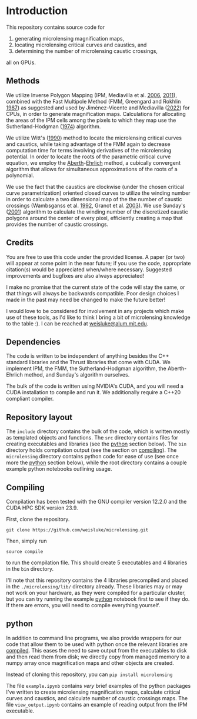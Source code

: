 # Introduction
This repository contains source code for 

1. generating microlensing magnification maps,
2. locating microlensing critical curves and caustics, and
3. determining the number of microlensing caustic crossings,

all on GPUs.

## Methods
We utilize Inverse Polygon Mapping (IPM, Mediavilla et al. [2006](https://ui.adsabs.harvard.edu/abs/2006ApJ...653..942M/abstract), [2011](https://ui.adsabs.harvard.edu/abs/2011ApJ...741...42M/abstract)), combined with the Fast Multipole Method (FMM, Greengard and Rokhlin [1987](https://ui.adsabs.harvard.edu/abs/1987JCoPh..73..325G/abstract)) as suggested and used by Jiménez-Vicente and Mediavilla ([2022](https://ui.adsabs.harvard.edu/abs/2022ApJ...941...80J/abstract)) for CPUs, in order to generate magnification maps. Calculations for allocating the areas of the IPM cells among the pixels to which they map use the Sutherland-Hodgman ([1974](https://doi.org/10.1145/360767.360802)) algorithm.

We utilize Witt's ([1990](https://ui.adsabs.harvard.edu/abs/1990A&A...236..311W)) method to locate the microlensing critical curves and caustics, while taking advantage of the FMM again to decrease computation time for terms involving derivatives of the microlensing potential. In order to locate the roots of the parametric critical curve equation, we employ the [Aberth](https://doi.org/10.2307/2005621)-[Ehrlich](https://doi.org/10.1145/363067.363115) method, a cubically convergent algorithm that allows for simultaneous approximations of the roots of a polynomial. 

We use the fact that the caustics are clockwise (under the chosen critical curve parametrization) oriented closed curves to utilize the winding number in order to calculate a two dimensional map of the the number of caustic crossings (Wambsganss et al. [1992](https://ui.adsabs.harvard.edu/abs/1992A&A...258..591), Granot et al. [2003](https://ui.adsabs.harvard.edu/abs/2003ApJ...583..575G)). We use Sunday's ([2001](https://web.archive.org/web/20130126163405/http://geomalgorithms.com/a03-_inclusion.html)) algorithm to calculate the winding number of the discretized caustic polygons around the center of every pixel, efficiently creating a map that provides the number of caustic crossings.

## Credits
You are free to use this code under the provided license. A paper (or two) will appear at some point in the near future; if you use the code, appropriate citation(s) would be appreciated when/where necessary. Suggested improvements and bugfixes are also always appreciated! 

I make no promise that the current state of the code will stay the same, or that things will always be backwards compatible. Poor design choices I made in the past may need be changed to make the future better!

I would love to be considered for involvement in any projects which make use of these tools, as I'd like to think I bring a bit of microlensing knowledge to the table :). I can be reached at [weisluke@alum.mit.edu](mailto:weisluke@alum.mit.edu).


## Dependencies
The code is written to be independent of anything besides the C++ standard libraries and the Thrust libraries that come with CUDA. We implement IPM, the FMM, the Sutherland-Hodgman algorithm, the Aberth-Ehrlich method, and Sunday's algorithm ourselves.

The bulk of the code is written using NVIDIA's CUDA, and you will need a CUDA installation to compile and run it. We additionally require a C++20 compliant compiler.

## Repository layout
The `include` directory contains the bulk of the code, which is written mostly as templated objects and functions. The `src` directory contains files for creating executables and libraries (see the [python](#python) section below). The `bin` directory holds compilation output (see the section on [compiling](#compiling)). The `microlensing` directory contains python code for ease of use (see once more the [python](#python) section below), while the root directory contains a couple example python notebooks outlining usage.

## Compiling
Compilation has been tested with the GNU compiler version 12.2.0 and the CUDA HPC SDK version 23.9.

First, clone the repository.
```
git clone https://github.com/weisluke/microlensing.git
```

Then, simply run 
```
source compile
```
to run the compilation file. This should create 5 executables and 4 libraries in the `bin` directory. 

I'll note that this repository contains the 4 libraries precompiled and placed in the `./microlensing/lib/` directory already. These libraries may or may not work on your hardware, as they were compiled for a particular cluster, but you can try running the example [python](#python) notebook first to see if they do. If there are errors, you will need to compile everything yourself.

## python

In addition to command line programs, we also provide wrappers for our code that allow them to be used with python once the relevant libraries are [compiled](#compiling). This eases the need to save output from the executables to disk and then read them from disk; we directly copy from managed memory to a numpy array once magnification maps and other objects are created. 

Instead of cloning this repository, you can `pip install microlensing` 

The file `example.ipynb` contains *very* brief examples of the python packages I've written to create microlensing magnification maps, calculate critical curves and caustics, and calculate number of caustic crossings maps. The file `view_output.ipynb` contains an example of reading output from the IPM executable.

